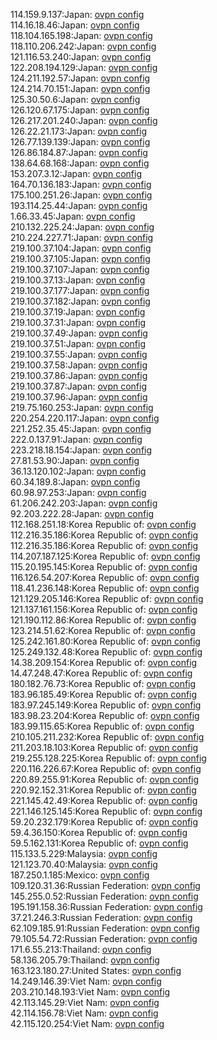 114.159.9.137:Japan: [ovpn config](vpn/114_159_9_137.ovpn)  
114.16.18.46:Japan: [ovpn config](vpn/114_16_18_46.ovpn)  
118.104.165.198:Japan: [ovpn config](vpn/118_104_165_198.ovpn)  
118.110.206.242:Japan: [ovpn config](vpn/118_110_206_242.ovpn)  
121.116.53.240:Japan: [ovpn config](vpn/121_116_53_240.ovpn)  
122.208.194.129:Japan: [ovpn config](vpn/122_208_194_129.ovpn)  
124.211.192.57:Japan: [ovpn config](vpn/124_211_192_57.ovpn)  
124.214.70.151:Japan: [ovpn config](vpn/124_214_70_151.ovpn)  
125.30.50.6:Japan: [ovpn config](vpn/125_30_50_6.ovpn)  
126.120.67.175:Japan: [ovpn config](vpn/126_120_67_175.ovpn)  
126.217.201.240:Japan: [ovpn config](vpn/126_217_201_240.ovpn)  
126.22.21.173:Japan: [ovpn config](vpn/126_22_21_173.ovpn)  
126.77.139.139:Japan: [ovpn config](vpn/126_77_139_139.ovpn)  
126.86.184.87:Japan: [ovpn config](vpn/126_86_184_87.ovpn)  
138.64.68.168:Japan: [ovpn config](vpn/138_64_68_168.ovpn)  
153.207.3.12:Japan: [ovpn config](vpn/153_207_3_12.ovpn)  
164.70.136.183:Japan: [ovpn config](vpn/164_70_136_183.ovpn)  
175.100.251.26:Japan: [ovpn config](vpn/175_100_251_26.ovpn)  
193.114.25.44:Japan: [ovpn config](vpn/193_114_25_44.ovpn)  
1.66.33.45:Japan: [ovpn config](vpn/1_66_33_45.ovpn)  
210.132.225.24:Japan: [ovpn config](vpn/210_132_225_24.ovpn)  
210.224.227.71:Japan: [ovpn config](vpn/210_224_227_71.ovpn)  
219.100.37.104:Japan: [ovpn config](vpn/219_100_37_104.ovpn)  
219.100.37.105:Japan: [ovpn config](vpn/219_100_37_105.ovpn)  
219.100.37.107:Japan: [ovpn config](vpn/219_100_37_107.ovpn)  
219.100.37.13:Japan: [ovpn config](vpn/219_100_37_13.ovpn)  
219.100.37.177:Japan: [ovpn config](vpn/219_100_37_177.ovpn)  
219.100.37.182:Japan: [ovpn config](vpn/219_100_37_182.ovpn)  
219.100.37.19:Japan: [ovpn config](vpn/219_100_37_19.ovpn)  
219.100.37.31:Japan: [ovpn config](vpn/219_100_37_31.ovpn)  
219.100.37.49:Japan: [ovpn config](vpn/219_100_37_49.ovpn)  
219.100.37.51:Japan: [ovpn config](vpn/219_100_37_51.ovpn)  
219.100.37.55:Japan: [ovpn config](vpn/219_100_37_55.ovpn)  
219.100.37.58:Japan: [ovpn config](vpn/219_100_37_58.ovpn)  
219.100.37.86:Japan: [ovpn config](vpn/219_100_37_86.ovpn)  
219.100.37.87:Japan: [ovpn config](vpn/219_100_37_87.ovpn)  
219.100.37.96:Japan: [ovpn config](vpn/219_100_37_96.ovpn)  
219.75.160.253:Japan: [ovpn config](vpn/219_75_160_253.ovpn)  
220.254.220.117:Japan: [ovpn config](vpn/220_254_220_117.ovpn)  
221.252.35.45:Japan: [ovpn config](vpn/221_252_35_45.ovpn)  
222.0.137.91:Japan: [ovpn config](vpn/222_0_137_91.ovpn)  
223.218.18.154:Japan: [ovpn config](vpn/223_218_18_154.ovpn)  
27.81.53.90:Japan: [ovpn config](vpn/27_81_53_90.ovpn)  
36.13.120.102:Japan: [ovpn config](vpn/36_13_120_102.ovpn)  
60.34.189.8:Japan: [ovpn config](vpn/60_34_189_8.ovpn)  
60.98.97.253:Japan: [ovpn config](vpn/60_98_97_253.ovpn)  
61.206.242.203:Japan: [ovpn config](vpn/61_206_242_203.ovpn)  
92.203.222.28:Japan: [ovpn config](vpn/92_203_222_28.ovpn)  
112.168.251.18:Korea Republic of: [ovpn config](vpn/112_168_251_18.ovpn)  
112.216.35.186:Korea Republic of: [ovpn config](vpn/112_216_35_186.ovpn)  
112.216.35.186:Korea Republic of: [ovpn config](vpn/112_216_35_186.ovpn)  
114.207.187.125:Korea Republic of: [ovpn config](vpn/114_207_187_125.ovpn)  
115.20.195.145:Korea Republic of: [ovpn config](vpn/115_20_195_145.ovpn)  
116.126.54.207:Korea Republic of: [ovpn config](vpn/116_126_54_207.ovpn)  
118.41.236.148:Korea Republic of: [ovpn config](vpn/118_41_236_148.ovpn)  
121.129.205.146:Korea Republic of: [ovpn config](vpn/121_129_205_146.ovpn)  
121.137.161.156:Korea Republic of: [ovpn config](vpn/121_137_161_156.ovpn)  
121.190.112.86:Korea Republic of: [ovpn config](vpn/121_190_112_86.ovpn)  
123.214.51.62:Korea Republic of: [ovpn config](vpn/123_214_51_62.ovpn)  
125.242.161.80:Korea Republic of: [ovpn config](vpn/125_242_161_80.ovpn)  
125.249.132.48:Korea Republic of: [ovpn config](vpn/125_249_132_48.ovpn)  
14.38.209.154:Korea Republic of: [ovpn config](vpn/14_38_209_154.ovpn)  
14.47.248.47:Korea Republic of: [ovpn config](vpn/14_47_248_47.ovpn)  
180.182.76.73:Korea Republic of: [ovpn config](vpn/180_182_76_73.ovpn)  
183.96.185.49:Korea Republic of: [ovpn config](vpn/183_96_185_49.ovpn)  
183.97.245.149:Korea Republic of: [ovpn config](vpn/183_97_245_149.ovpn)  
183.98.23.204:Korea Republic of: [ovpn config](vpn/183_98_23_204.ovpn)  
183.99.115.65:Korea Republic of: [ovpn config](vpn/183_99_115_65.ovpn)  
210.105.211.232:Korea Republic of: [ovpn config](vpn/210_105_211_232.ovpn)  
211.203.18.103:Korea Republic of: [ovpn config](vpn/211_203_18_103.ovpn)  
219.255.128.225:Korea Republic of: [ovpn config](vpn/219_255_128_225.ovpn)  
220.116.226.67:Korea Republic of: [ovpn config](vpn/220_116_226_67.ovpn)  
220.89.255.91:Korea Republic of: [ovpn config](vpn/220_89_255_91.ovpn)  
220.92.152.31:Korea Republic of: [ovpn config](vpn/220_92_152_31.ovpn)  
221.145.42.49:Korea Republic of: [ovpn config](vpn/221_145_42_49.ovpn)  
221.146.125.145:Korea Republic of: [ovpn config](vpn/221_146_125_145.ovpn)  
59.20.232.179:Korea Republic of: [ovpn config](vpn/59_20_232_179.ovpn)  
59.4.36.150:Korea Republic of: [ovpn config](vpn/59_4_36_150.ovpn)  
59.5.162.131:Korea Republic of: [ovpn config](vpn/59_5_162_131.ovpn)  
115.133.5.229:Malaysia: [ovpn config](vpn/115_133_5_229.ovpn)  
121.123.70.40:Malaysia: [ovpn config](vpn/121_123_70_40.ovpn)  
187.250.1.185:Mexico: [ovpn config](vpn/187_250_1_185.ovpn)  
109.120.31.36:Russian Federation: [ovpn config](vpn/109_120_31_36.ovpn)  
145.255.0.52:Russian Federation: [ovpn config](vpn/145_255_0_52.ovpn)  
195.191.158.36:Russian Federation: [ovpn config](vpn/195_191_158_36.ovpn)  
37.21.246.3:Russian Federation: [ovpn config](vpn/37_21_246_3.ovpn)  
62.109.185.91:Russian Federation: [ovpn config](vpn/62_109_185_91.ovpn)  
79.105.54.72:Russian Federation: [ovpn config](vpn/79_105_54_72.ovpn)  
171.6.55.213:Thailand: [ovpn config](vpn/171_6_55_213.ovpn)  
58.136.205.79:Thailand: [ovpn config](vpn/58_136_205_79.ovpn)  
163.123.180.27:United States: [ovpn config](vpn/163_123_180_27.ovpn)  
14.249.146.39:Viet Nam: [ovpn config](vpn/14_249_146_39.ovpn)  
203.210.148.193:Viet Nam: [ovpn config](vpn/203_210_148_193.ovpn)  
42.113.145.29:Viet Nam: [ovpn config](vpn/42_113_145_29.ovpn)  
42.114.156.78:Viet Nam: [ovpn config](vpn/42_114_156_78.ovpn)  
42.115.120.254:Viet Nam: [ovpn config](vpn/42_115_120_254.ovpn)  
